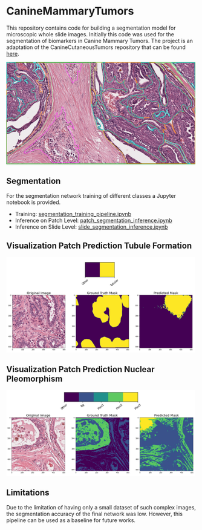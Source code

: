 # CanineMammaryTumors

This repository contains code for building a segmentation model for microscopic whole slide images. Initially this code was used for the segmentation of biomarkers in Canine Mammary Tumors. 
The project is an adaptation of the CanineCutaneousTumors repository that can be found [here](https://github.com/DeepPathology/CanineCutaneousTumors).

<p float="left">
  <img src="CMT_annotation_SlideRunner.png" width="500" alt="Dataset"/>
</p>

## Segmentation
For the segmentation network training of different classes a Jupyter notebook is provided.

* Training: [segmentation_training_pipeline.ipynb](segmentation/segmentation_training_pipeline.ipynb)
* Inference on Patch Level: [patch_segmentation_inference.ipynb](segmentation/patch_segmentation_inference.ipynb)
* Inference on Slide Level: [slide_segmentation_inference.ipynb](segmentation/slide_segmentation_inference.ipynb)



## Visualization Patch Prediction Tubule Formation

<p float="left">
  <img src="single_patch_pred_tub_1_small.png" width="500" alt="Segmentation prediction"/>
</p>

## Visualization Patch Prediction Nuclear Pleomorphism

<p float="left">
  <img src="single_patch_pred_small.png" width="500" alt="Segmentation prediction"/>
</p>

## Limitations 

Due to the limitation of having only a small dataset of such complex images, the segmentation accuracy of the final network was low. 
However, this pipeline can be used as a baseline for future works.


<!-- ## Pre-trained models
We provide two pre-trained models for patch segmentation and classification. These can be found in the 
[models](models) folder. 
<!-- A detailed evaluation of these models can be found in our ScientificData paper:   
<!-- > Link to paper --> 



  